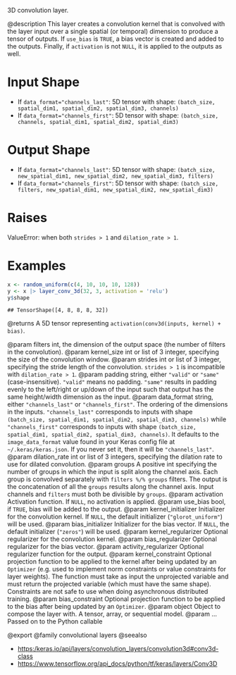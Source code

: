3D convolution layer.

@description
This layer creates a convolution kernel that is convolved with the layer
input over a single spatial (or temporal) dimension to produce a tensor of
outputs. If `use_bias` is `TRUE`, a bias vector is created and added to the
outputs. Finally, if `activation` is not `NULL`, it is applied to the
outputs as well.

# Input Shape
- If `data_format="channels_last"`:
    5D tensor with shape:
    `(batch_size, spatial_dim1, spatial_dim2, spatial_dim3, channels)`
- If `data_format="channels_first"`:
    5D tensor with shape:
    `(batch_size, channels, spatial_dim1, spatial_dim2, spatial_dim3)`

# Output Shape
- If `data_format="channels_last"`:
    5D tensor with shape:
    `(batch_size, new_spatial_dim1, new_spatial_dim2, new_spatial_dim3,
    filters)`
- If `data_format="channels_first"`:
    5D tensor with shape:
    `(batch_size, filters, new_spatial_dim1, new_spatial_dim2,
    new_spatial_dim3)`

# Raises
ValueError: when both `strides > 1` and `dilation_rate > 1`.

# Examples

```r
x <- random_uniform(c(4, 10, 10, 10, 128))
y <- x |> layer_conv_3d(32, 3, activation = 'relu')
y$shape
```

```
## TensorShape([4, 8, 8, 8, 32])
```

@returns
A 5D tensor representing `activation(conv3d(inputs, kernel) + bias)`.

@param filters int, the dimension of the output space (the number of filters
    in the convolution).
@param kernel_size int or list of 3 integer, specifying the size of the
    convolution window.
@param strides int or list of 3 integer, specifying the stride length
    of the convolution. `strides > 1` is incompatible with
    `dilation_rate > 1`.
@param padding string, either `"valid"` or `"same"` (case-insensitive).
    `"valid"` means no padding. `"same"` results in padding evenly to
    the left/right or up/down of the input such that output has the same
    height/width dimension as the input.
@param data_format string, either `"channels_last"` or `"channels_first"`.
    The ordering of the dimensions in the inputs. `"channels_last"`
    corresponds to inputs with shape
    `(batch_size, spatial_dim1, spatial_dim2, spatial_dim3, channels)`
    while `"channels_first"` corresponds to inputs with shape
    `(batch_size, spatial_dim1, spatial_dim2, spatial_dim3, channels)`.
    It defaults to the `image_data_format` value found in your Keras
    config file at `~/.keras/keras.json`. If you never set it, then it
    will be `"channels_last"`.
@param dilation_rate int or list of 3 integers, specifying the dilation
    rate to use for dilated convolution.
@param groups A positive int specifying the number of groups in which the
    input is split along the channel axis. Each group is convolved
    separately with `filters %/% groups` filters. The output is the
    concatenation of all the `groups` results along the channel axis.
    Input channels and `filters` must both be divisible by `groups`.
@param activation Activation function. If `NULL`, no activation is applied.
@param use_bias bool, if `TRUE`, bias will be added to the output.
@param kernel_initializer Initializer for the convolution kernel. If `NULL`,
    the default initializer (`"glorot_uniform"`) will be used.
@param bias_initializer Initializer for the bias vector. If `NULL`, the
    default initializer (`"zeros"`) will be used.
@param kernel_regularizer Optional regularizer for the convolution kernel.
@param bias_regularizer Optional regularizer for the bias vector.
@param activity_regularizer Optional regularizer function for the output.
@param kernel_constraint Optional projection function to be applied to the
    kernel after being updated by an `Optimizer` (e.g. used to implement
    norm constraints or value constraints for layer weights). The
    function must take as input the unprojected variable and must return
    the projected variable (which must have the same shape). Constraints
    are not safe to use when doing asynchronous distributed training.
@param bias_constraint Optional projection function to be applied to the
    bias after being updated by an `Optimizer`.
@param object Object to compose the layer with. A tensor, array, or sequential model.
@param ... Passed on to the Python callable

@export
@family convolutional layers
@seealso
+ <https:/keras.io/api/layers/convolution_layers/convolution3d#conv3d-class>
+ <https://www.tensorflow.org/api_docs/python/tf/keras/layers/Conv3D>
